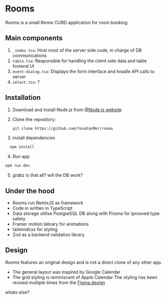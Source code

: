 # Rooms

Rooms is a small Remix CURD application for room booking.

## Main components

1. `_index.tsx`: Host most of the server side code, in charge of DB communications
2. `table.tsx`: Responsible for handling the cleint side data and table fontend UI
3. `event-dialog.tsx`: Displays the form interface and hnadle API calls to server
4. `select.tsx`: ?

## Installation

1. Download and install Node.js from [@Node.js website](https://nodejs.org/e)

2. Clone the repository:
   ```bash
   git clone https://github.com/YonatanMor/rooms
   ```

3. install dependencies
 ```bash
   npm install
   ```

4.  Run app 
```bash
npm run dev
```

5. grabz is that all? will the DB work?

## Under the hood

- Rooms run RemixJS as framework
- Code in written in TypeScript
- Data storage utilise PostgreSQL DB along with Prisma for iprooved type safety
- Framer motion labrary for animations
- tailwindcss for styling
- Zod as a backend validation library


## Design

Rooms features an original design and is not a direct clone of any other app.
* The general layout was inspired by Google Calendar
* The grid styling is reminiscent of Apple Calendar
The styling has been revised multiple times from the [Figma design](https://www.figma.com/design/qTJRg0AY0mg8tttuTCpZlC/rooms?node-id=0-1&t=VrXC8z4NGAD0TLF1-0)

whats else?
